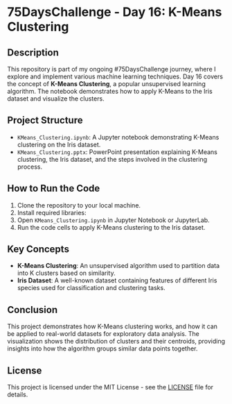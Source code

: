 # 75DaysChallenge - Day 16: K-Means Clustering

## Description
This repository is part of my ongoing #75DaysChallenge journey, where I explore and implement various machine learning techniques. Day 16 covers the concept of **K-Means Clustering**, a popular unsupervised learning algorithm. The notebook demonstrates how to apply K-Means to the Iris dataset and visualize the clusters.

## Project Structure
- `KMeans_Clustering.ipynb`: A Jupyter notebook demonstrating K-Means clustering on the Iris dataset.
- `KMeans_Clustering.pptx`: PowerPoint presentation explaining K-Means clustering, the Iris dataset, and the steps involved in the clustering process.

## How to Run the Code
1. Clone the repository to your local machine.
2. Install required libraries:
3. Open `KMeans_Clustering.ipynb` in Jupyter Notebook or JupyterLab.
4. Run the code cells to apply K-Means clustering to the Iris dataset.

## Key Concepts
- **K-Means Clustering**: An unsupervised algorithm used to partition data into K clusters based on similarity.
- **Iris Dataset**: A well-known dataset containing features of different Iris species used for classification and clustering tasks.

## Conclusion
This project demonstrates how K-Means clustering works, and how it can be applied to real-world datasets for exploratory data analysis. The visualization shows the distribution of clusters and their centroids, providing insights into how the algorithm groups similar data points together.

## License
This project is licensed under the MIT License - see the [LICENSE](LICENSE) file for details.
